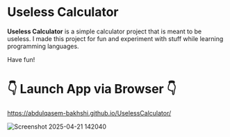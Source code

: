 # Useless Calculator

**Useless Calculator** is a simple calculator project that is meant to be useless. I made this project for fun and experiment with stuff while learning programming languages.

Have fun!

# 👇 Launch App via Browser 👇
https://abdulqasem-bakhshi.github.io/UselessCalculator/

![Screenshot 2025-04-21 142040](https://github.com/user-attachments/assets/1ec3c25f-dea2-4b7d-b21a-b4a00e824318)
